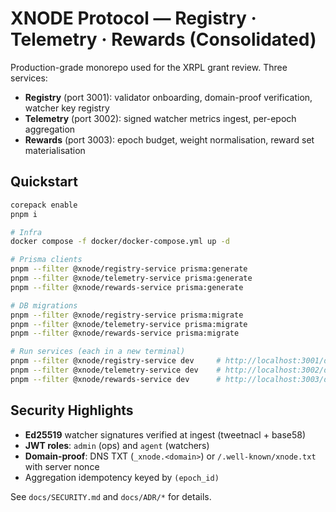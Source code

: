 
# XNODE Protocol — Registry · Telemetry · Rewards (Consolidated)

Production-grade monorepo used for the XRPL grant review. Three services:
- **Registry** (port 3001): validator onboarding, domain-proof verification, watcher key registry
- **Telemetry** (port 3002): signed watcher metrics ingest, per-epoch aggregation
- **Rewards** (port 3003): epoch budget, weight normalisation, reward set materialisation

## Quickstart
```bash
corepack enable
pnpm i

# Infra
docker compose -f docker/docker-compose.yml up -d

# Prisma clients
pnpm --filter @xnode/registry-service prisma:generate
pnpm --filter @xnode/telemetry-service prisma:generate
pnpm --filter @xnode/rewards-service prisma:generate

# DB migrations
pnpm --filter @xnode/registry-service prisma:migrate
pnpm --filter @xnode/telemetry-service prisma:migrate
pnpm --filter @xnode/rewards-service prisma:migrate

# Run services (each in a new terminal)
pnpm --filter @xnode/registry-service dev     # http://localhost:3001/docs
pnpm --filter @xnode/telemetry-service dev    # http://localhost:3002/docs
pnpm --filter @xnode/rewards-service dev      # http://localhost:3003/docs
```

## Security Highlights
- **Ed25519** watcher signatures verified at ingest (tweetnacl + base58)
- **JWT roles**: `admin` (ops) and `agent` (watchers)
- **Domain-proof**: DNS TXT (`_xnode.<domain>`) or `/.well-known/xnode.txt` with server nonce
- Aggregation idempotency keyed by `(epoch_id)`

See `docs/SECURITY.md` and `docs/ADR/*` for details.
